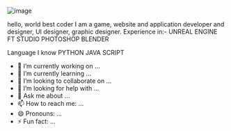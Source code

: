 
![image](https://user-images.githubusercontent.com/81235820/142648886-70493cb5-de33-41d9-a480-a10e8726fa1c.png)

hello, world best coder I am a game, website and application developer and designer, UI designer, graphic designer. 
Experience in:- 
UNREAL ENGINE 
FT STUDIO
PHOTOSHOP
BLENDER

Language I know
PYTHON
JAVA SCRIPT 

- 🔭 I’m currently working on ...
- 🌱 I’m currently learning ...
- 👯 I’m looking to collaborate on ...
- 🤔 I’m looking for help with ...
- 💬 Ask me about ...
- 📫 How to reach me: ...
- 😄 Pronouns: ...
- ⚡ Fun fact: ...

